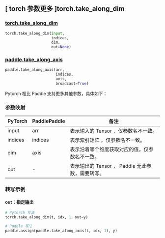 ## [ torch 参数更多 ]torch.take_along_dim

### [torch.take_along_dim](https://pytorch.org/docs/stable/generated/torch.take_along_dim.html?highlight=torch+take_along_dim#torch.take_along_dim)

```python
torch.take_along_dim(input,
                     indices,
                     dim,
                     out=None)
```

### [paddle.take_along_axis](https://www.paddlepaddle.org.cn/documentation/docs/zh/develop/api/paddle/take_along_axis_cn.html)

```python
paddle.take_along_axis(arr,
                       indices,
                       axis,
                       broadcast=True)
```

Pytorch 相比 Paddle 支持更多其他参数，具体如下：
### 参数映射
| PyTorch       | PaddlePaddle | 备注                                                   |
| ------------- | ------------ | ------------------------------------------------------ |
| input          | arr     | 表示输入的 Tensor ，仅参数名不一致。                                     |
| indices    | indices   | 表示索引矩阵 ，仅参数名不一致。                              |
| dim        | axis      | 表示沿着哪个维度获取对应的值，仅参数名不一致。                 |
| out    | - | 表示输出的 Tensor ， Paddle 无此参数，需要转写。 |

### 转写示例

#### out：指定输出

```python
# Pytorch 写法
torch.take_along_dim(t, idx, 1，out=y)

# Paddle 写法
paddle.assign(paddle.take_along_axis(t, idx, 1), y)
```
